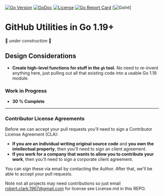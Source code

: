 [![Go Version](https://img.shields.io/github/go-mod/go-version/Rob8150/gh)](https://tip.golang.org/doc/go1.18)
[![GoDoc](https://godoc.org/github.com/rwxrob/gh?status.svg)](https://godoc.org/github.com/Rob8150/gh)
[![License](https://img.shields.io/badge/license-Apache2-brightgreen.svg)](LICENSE)
[![Go Report Card](https://goreportcard.com/badge/github.com/rwxrob/gh)](https://goreportcard.com/report/github.com/rwxrob/gh)
[![GoInt](https://https://github.com/Rob8150/Rob8150/golang.png)]
# GitHub Utilities in Go 1.19+
🚧 *under construction* 🚧


## Design Considerations

* **Create high-level functions for stuff in the `gh` tool.** No need to re-invent anything here, just pulling out all that existing code into a usable Go 1.19 module.

### Work in Progress
* **30 % Complete**

__________________________________________________________________________________________________


### Contributor License Agreements

Before we can accept your pull requests you'll need to sign a Contributor License Agreement (CLA):

- **If you are an individual writing original source code** and **you own the
intellectual property**, then you'll need to sign an client agreement.
- **If you work for a company that wants to allow you to contribute your
  work**, then you'll need to sign a corporate client agreement.

You can sign these via email by contacting the Author. After that,
we'll be able to accept your pull requests.

Note not all projects may need contributions so just email robert.clark.1967@gmail.com
for license see License.md in this REPO.
